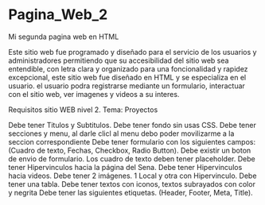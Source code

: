 # Pagina_Web_2
Mi segunda pagina web en HTML

Este sitio web fue programado y diseñado para el servicio de los usuarios y administradores permitiendo que su accesibilidad del sitio web sea entendible, con letra clara y organizado para una foncionalidad y rapidez excepcional, este sitio web fue diseñado en HTML y se especializa en el usuario. el usuario podra registrarse mediante un formulario, interactuar con el sitio web, ver imagenes y videos a su interes.

Requisitos sitio WEB nivel 2.
Tema: Proyectos

Debe tener Titulos y Subtitulos.
Debe tener fondo sin usas CSS.
Debe tener secciones y menu, al darle clicl al menu debo poder movilizarme a la seccion correspondiente
Debe tener formulario con los siguientes campos: (Cuadro de texto, Fechas, Checkbox, Radio Button). 
Debe existir un boton de envio de formulario. Los cuadro de texto deben tener placeholder.
Debe tener Hipervinculos hacia la página del Sena.
Debe tener Hipervinculos hacia videos.
Debe tener 2 imágenes. 1 Local y otra con Hipervinculo.
Debe tener una tabla.
Debe tener textos con iconos, textos subrayados con color y negrita
Debe tener las siguientes etiquetas. (Header, Footer, Meta, Title).
